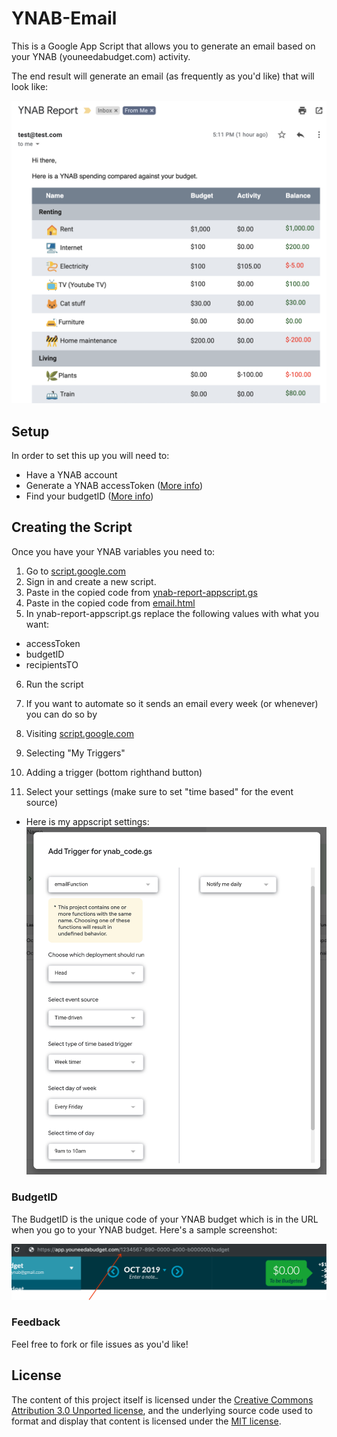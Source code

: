 # YNAB-Email

This is a Google App Script that allows you to generate an email based on your YNAB (youneedabudget.com) activity.

The end result will generate an email (as frequently as you'd like) that will look like:

<kbd>![screenshot of url text](images/sample-screenshot-email.png)</kbd>


## Setup

In order to set this up you will need to:

* Have a YNAB account
* Generate a YNAB accessToken ([More info](https://api.youneedabudget.com/#personal-access-tokens))
* Find your budgetID ([More info](#budgetID))

## Creating the Script

Once you have your YNAB variables you need to:

1. Go to [script.google.com](http://script.google.com/)
2. Sign in and create a new script.
3. Paste in the copied code from [ynab-report-appscript.gs](src/ynab-report-appscript.gs)
4. Paste in the copied code from [email.html](src/email.html)
5. In ynab-report-appscript.gs replace the following values with what you want:
  + accessToken
  + budgetID
  + recipientsTO
6. Run the script

7. If you want to automate so it sends an email every week (or whenever) you can do so by
  1. Visiting [script.google.com](http://script.google.com/)
  2. Selecting "My Triggers"
  3. Adding a trigger (bottom righthand button)
  4. Select your settings (make sure to set "time based" for the event source)
  + Here is my appscript settings:
  ![screenshot of appscript settings](images/appscript-trigger-settings.png?raw=true "Title")


### BudgetID
The BudgetID is the unique code of your YNAB budget which is in the URL when you go to your YNAB budget. Here's a sample screenshot:

![screenshot of url text](images/budgetID.png?raw=true "Title")

### Feedback
Feel free to fork or file issues as you'd like!

## License

The content of this project itself is licensed under the [Creative Commons Attribution 3.0 Unported license](https://creativecommons.org/licenses/by/3.0/), and the underlying source code used to format and display that content is licensed under the [MIT license](LICENSE.md).
